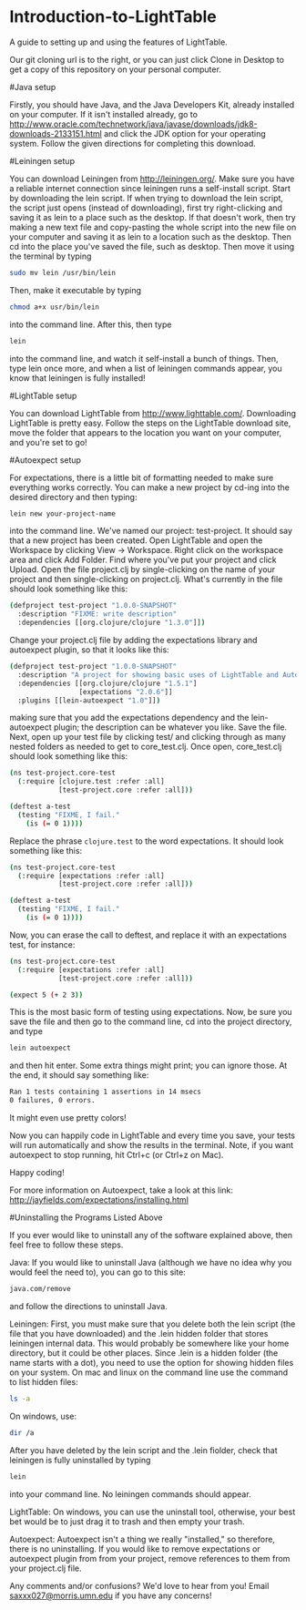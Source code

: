 # Introduction-to-LightTable

A guide to setting up and using the features of LightTable.

Our git cloning url is to the right, or you can just click Clone in Desktop to get a copy of this repository on your personal computer. 

#Java setup

Firstly, you should have Java, and the Java Developers Kit, already installed on your computer. If it isn't installed already, go to http://www.oracle.com/technetwork/java/javase/downloads/jdk8-downloads-2133151.html and click the JDK option for your operating system. Follow the given directions for completing this download.

#Leiningen setup

You can download Leiningen from http://leiningen.org/. Make sure you have a reliable internet connection since leiningen runs a self-install script. Start by downloading the lein script. If when trying to download the lein script, the script just opens (instead of downloading), first try right-clicking and saving it as lein to a place such as the desktop. If that doesn't work, then try making a new text file and copy-pasting the whole script into the new file on your computer and saving it as lein to a location such as the desktop. Then cd into the place you've saved the file, such as desktop. Then move it using the terminal by typing

```bash
sudo mv lein /usr/bin/lein
```

Then, make it executable by typing

```bash
chmod a+x usr/bin/lein
```

into the command line. After this, then type

```bash
lein
```

into the command line, and watch it self-install a bunch of things. Then, type lein once more, and when a list of leiningen commands appear, you know that leiningen is fully installed!

#LightTable setup

You can download LightTable from http://www.lighttable.com/. Downloading LightTable is pretty easy. Follow the steps on the LightTable download site, move the folder that appears to the location you want on your computer, and you're set to go!

#Autoexpect setup

For expectations, there is a little bit of formatting needed to make sure everything works correctly. You can make a new project by cd-ing into the desired directory and then typing:

``` bash
lein new your-project-name
```

into the command line. We've named our project: test-project. It should say that a new project has been created. Open LightTable and open the Workspace by clicking View -> Workspace. Right click on the workspace area and click Add Folder. Find where you've put your project and click Upload. Open the file project.clj by single-clicking on the name of your project and then single-clicking on project.clj. What's currently in the file should look something like this:

```bash
(defproject test-project "1.0.0-SNAPSHOT"
  :description "FIXME: write description"
  :dependencies [[org.clojure/clojure "1.3.0"]])
```

Change your project.clj file by adding the expectations library and autoexpect plugin, so that it looks like this:

```bash
(defproject test-project "1.0.0-SNAPSHOT"
  :description "A project for showing basic uses of LightTable and Autoexpect"
  :dependencies [[org.clojure/clojure "1.5.1"]
                 [expectations "2.0.6"]]
  :plugins [[lein-autoexpect "1.0"]])
```

making sure that you add the expectations dependency and the lein-autoexpect plugin; the description can be whatever you like. Save the file. Next, open up your test file by clicking test/  and clicking through as many nested folders as needed to get to core_test.clj. Once open, core_test.clj should look something like this:

```bash
(ns test-project.core-test
  (:require [clojure.test :refer :all]
            [test-project.core :refer :all]))

(deftest a-test
  (testing "FIXME, I fail."
    (is (= 0 1))))
```

Replace the phrase `clojure.test` to the word expectations. It should look something like this:

```bash
(ns test-project.core-test
  (:require [expectations :refer :all]
            [test-project.core :refer :all]))

(deftest a-test
  (testing "FIXME, I fail."
    (is (= 0 1))))
```

Now, you can erase the call to deftest, and replace it with an expectations test, for instance:

```bash
(ns test-project.core-test
  (:require [expectations :refer :all]
            [test-project.core :refer :all]))

(expect 5 (+ 2 3))
```

This is the most basic form of testing using expectations. Now, be sure you save the file and then go to the command line, cd into the project directory, and type

```bash
lein autoexpect
```

and then hit enter. Some extra things might print; you can ignore those. At the end, it should say something like:

```bash
Ran 1 tests containing 1 assertions in 14 msecs
0 failures, 0 errors.
```

It might even use pretty colors!

Now you can happily code in LightTable and every time you save, your tests will run automatically and show the results in the terminal. Note, if you want autoexpect to stop running, hit Ctrl+c (or Ctrl+z on Mac).

Happy coding!

For more information on Autoexpect, take a look at this link: http://jayfields.com/expectations/installing.html

#Uninstalling the Programs Listed Above

If you ever would like to uninstall any of the software explained above, then feel free to follow these steps.

Java: If you would like to uninstall Java (although we have no idea why you would feel the need to), you can go to this site:

```bash
java.com/remove
```
and follow the directions to uninstall Java.

Leiningen: First, you must make sure that you delete both the lein script (the file that you have downloaded) and the .lein hidden folder that stores leiningen internal data. This would probably be somewhere like your home directory, but it could be other places. Since .lein is a hidden folder (the name starts with a dot), you need to use the option for showing hidden files on your system. On mac and linux on the command line use the command to list hidden files:

```bash
ls -a
```

On windows, use:

```bash
dir /a
```

After you have deleted by the lein script and the .lein fiolder, check that leiningen is fully uninstalled by typing

```bash
lein
```

into your command line. No leiningen commands should appear.

LightTable: On windows, you can use the uninstall tool, otherwise, your best bet would be to just drag it to trash and then empty your trash.

Autoexpect: Autoexpect isn't a thing we really "installed," so therefore, there is no uninstalling. If you would like to remove expectations or autoexpect plugin from from your project, remove references to them from your project.clj file. 

Any comments and/or confusions? We'd love to hear from you! Email saxxx027@morris.umn.edu if you have any concerns!
